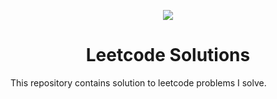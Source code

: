 <p align="center">
  <a href="https://skillicons.dev">
    <img src="https://skillicons.dev/icons?i=c,python,javascript" />
  </a>
</p>
<h1 align="center">Leetcode Solutions</h1>
This repository contains solution to leetcode problems I solve.
